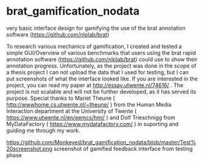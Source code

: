 # brat_gamification_nodata
very basic interface design for gamifying the use of the brat annotation software (https://github.com/nlplab/brat)

To research various mechanics of gamification, I created and tested a simple GUI/Overview of various benchmarks that users using the brat
rapid annotation software (https://github.com/nlplab/brat) could use to show their annotation progress. 
Unfortunately, as the project was done in the scope of a thesis project I can not upload the data that I used for testing, but I can put
screenshots of what the interface looked like. 
If you are interested in the project, you can read my paper at http://essay.utwente.nl/74616/ . 
The project is not scalable and will not be further developed, as it has served its purpose. 
Special thanks to Mariet Theune ( http://wwwhome.cs.utwente.nl/~theune/ ) from the Human Media Interaction department at the University
of Twente ( https://www.utwente.nl/en/eemcs/hmi/ ) and Dolf Trieschnigg from MyDataFactory ( https://www.mydatafactory.com/ ) in 
suporting and guiding me through my work. 

https://github.com/Monkeyed/brat_gamification_nodata/blob/master/Test%20screenshot.png
screenshot of gamified feedback interface from testing phase 
